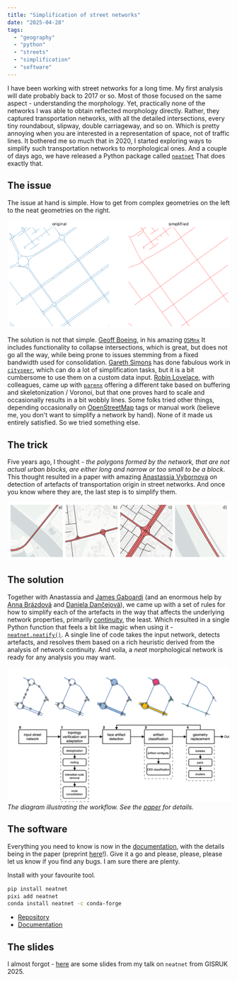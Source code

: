 ```yaml
---
title: "Simplification of street networks"
date: "2025-04-28"
tags:
  - "geography"
  - "python"
  - "streets"
  - "simplification"
  - "software"
---
```


I have been working with street networks for a long time. My first analysis will date probably back to 2017 or so. Most of those focused on the same aspect - understanding the morphology. Yet, practically none of the networks I was able to obtain reflected morphology directly. Rather, they captured transportation networks, with all the detailed intersections, every tiny roundabout, slipway, double carriageway, and so on. Which is pretty annoying when you are interested in a representation of space, not of traffic lines. It bothered me so much that in 2020, I started exploring ways to simplify such transportation networks to morphological ones. And a couple of days ago, we have released a Python package called [`neatnet`](https://uscuni.org/neatnet) That does exactly that.

## The issue

The issue at hand is simple. How to get from complex geometries on the left to the neat geometries on the right.

![Original network on the left, simplified one on the right.](../posts/images/neatnet.png)

The solution is not that simple. [Geoff Boeing](https://geoffboeing.com), in his amazing [`OSMnx`](https://osmnx.readthedocs.io) It includes functionality to collapse intersections, which is great, but does not go all the way, while being prone to issues stemming from a fixed bandwidth used for consolidation. [Gareth Simons](https://blog.benchmarkurbanism.com) has done fabulous work in [`cityseer`](https://cityseer.benchmarkurbanism.com), which can do a lot of simplification tasks, but it is a bit cumbersome to use them on a custom data input. [Robin Lovelace](https://www.robinlovelace.net), with colleagues, came up with [`parenx`](https://github.com/anisotropi4/parenx) offering a different take based on buffering and skeletonization / Voronoi, but that one proves hard to scale and occasionally results in a bit wobbly lines. Some folks tried other things, depending occasionally on [OpenStreetMap](https://openstreetmap.org) tags or manual work (believe me, you don't want to simplify a network by hand). None of it made us entirely satisfied. So we tried something else.

## The trick

Five years ago, I thought - _the polygons formed by the network, that are not actual urban blocks, are either long and narrow or too small to be a block_. This thought resulted in a paper with amazing [Anastassia Vybornova](https://github.com/anastassiavybornova) on detection of artefacts of transportation origin in street networks. And once you know where they are, the last step is to simplify them.

![Image of face artifacts.](../posts/images/face_artifacts.png)

## The solution

Together with Anastassia and [James Gaboardi](https://github.com/jGaboardi) (and an enormous help by [Anna Brázdová](https://github.com/Kryndlea) and [Daniela Dančejová](https://github.com/dancejod)), we came up with a set of rules for how to simplify each of the artefacts in the way that affects the underlying network properties, primarily [continuity](https://docs.momepy.org/en/stable/user_guide/graph/coins.html), the least. Which resulted in a single Python function that feels a bit like magic when using it - [`neatnet.neatify()`](https://uscuni.org/neatnet/generated/neatnet.neatify.html). A single line of code takes the input network, detects artefacts, and resolves them based on a rich heuristic derived from the analysis of network continuity. And voila, a _neat_ morphological network is ready for any analysis you may want.

![Diagram of the neatnet's workflow.](../posts/images/neatnet_diagram.png)
_The diagram illustrating the workflow. See the [paper](https://arxiv.org/abs/2504.16198) for details._

## The software

Everything you need to know is now in the [documentation](https://uscuni.org/neatnet), with the details being in the paper (preprint [here](https://arxiv.org/abs/2504.16198)!). Give it a go and please, please, please let us know if you find any bugs. I am sure there are plenty.

Install with your favourite tool.

```sh
pip install neatnet
pixi add neatnet
conda install neatnet -c conda-forge
```

- [Repository](https://github.com/uscuni/neatnet)
- [Documentation](https://uscuni.org/neatnet)

## The slides

I almost forgot - [here](https://uscuni.org/talks/slides/202504_GISRUK_simplification.html) are some slides from my talk on `neatnet` from GISRUK 2025.

